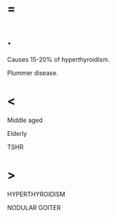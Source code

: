 # =

# .

Causes 15-20% of hyperthyroidism.

Plummer disease.

# <

Middle aged

Elderly

TSHR

# >

HYPERTHYROIDISM

NODULAR GOITER
